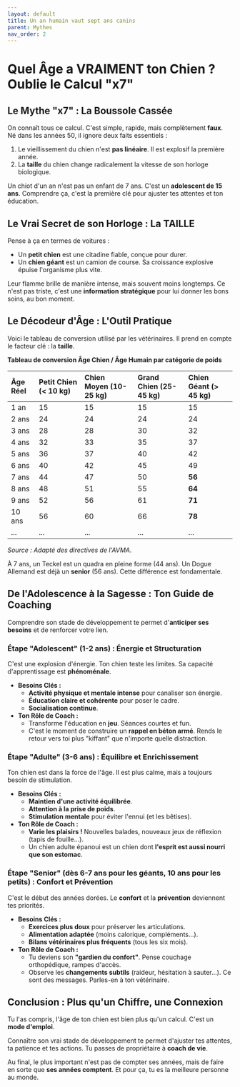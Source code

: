 ```yaml
---
layout: default
title: Un an humain vaut sept ans canins
parent: Mythes
nav_order: 2
---
```


# **Quel Âge a VRAIMENT ton Chien ? Oublie le Calcul "x7"**

## **Le Mythe "x7" : La Boussole Cassée**

On connaît tous ce calcul. C'est simple, rapide, mais complètement **faux**. Né dans les années 50, il ignore deux faits essentiels :
1.  Le vieillissement du chien n'est **pas linéaire**. Il est explosif la première année.
2.  La **taille** du chien change radicalement la vitesse de son horloge biologique.

Un chiot d'un an n'est pas un enfant de 7 ans. C'est un **adolescent de 15 ans**. Comprendre ça, c'est la première clé pour ajuster tes attentes et ton éducation.

## **Le Vrai Secret de son Horloge : La TAILLE**

Pense à ça en termes de voitures :
*   Un **petit chien** est une citadine fiable, conçue pour durer.
*   Un **chien géant** est un camion de course. Sa croissance explosive épuise l'organisme plus vite.

Leur flamme brille de manière intense, mais souvent moins longtemps. Ce n'est pas triste, c'est une **information stratégique** pour lui donner les bons soins, au bon moment.

## **Le Décodeur d'Âge : L'Outil Pratique**

Voici le tableau de conversion utilisé par les vétérinaires. Il prend en compte le facteur clé : la **taille**.

**Tableau de conversion Âge Chien / Âge Humain par catégorie de poids**

| Âge Réel | Petit Chien (< 10 kg) | Chien Moyen (10-25 kg) | Grand Chien (25-45 kg) | Chien Géant (> 45 kg) |
| :--- | :--- | :--- | :--- | :--- |
| 1 an | 15 | 15 | 15 | 15 |
| 2 ans | 24 | 24 | 24 | 24 |
| 3 ans | 28 | 28 | 30 | 32 |
| 4 ans | 32 | 33 | 35 | 37 |
| 5 ans | 36 | 37 | 40 | 42 |
| 6 ans | 40 | 42 | 45 | 49 |
| 7 ans | 44 | 47 | 50 | **56** |
| 8 ans | 48 | 51 | 55 | **64** |
| 9 ans | 52 | 56 | 61 | **71** |
| 10 ans | 56 | 60 | 66 | **78** |
| ... | ... | ... | ... | ... |

*Source : Adapté des directives de l'AVMA.*

À 7 ans, un Teckel est un quadra en pleine forme (44 ans). Un Dogue Allemand est déjà un **senior** (56 ans). Cette différence est fondamentale.

## **De l'Adolescence à la Sagesse : Ton Guide de Coaching**

Comprendre son stade de développement te permet d'**anticiper ses besoins** et de renforcer votre lien.

### **Étape "Adolescent" (1-2 ans) : Énergie et Structuration**

C'est une explosion d'énergie. Ton chien teste les limites. Sa capacité d'apprentissage est **phénoménale**.

*   **Besoins Clés :**
    *   **Activité physique et mentale intense** pour canaliser son énergie.
    *   **Éducation claire et cohérente** pour poser le cadre.
    *   **Socialisation continue**.
*   **Ton Rôle de Coach :**
    *   Transforme l'éducation en **jeu**. Séances courtes et fun.
    *   C'est le moment de construire un **rappel en béton armé**. Rends le retour vers toi plus "kiffant" que n'importe quelle distraction.

### **Étape "Adulte" (3-6 ans) : Équilibre et Enrichissement**

Ton chien est dans la force de l'âge. Il est plus calme, mais a toujours besoin de stimulation.

*   **Besoins Clés :**
    *   **Maintien d'une activité équilibrée**.
    *   **Attention à la prise de poids**.
    *   **Stimulation mentale** pour éviter l'ennui (et les bêtises).
*   **Ton Rôle de Coach :**
    *   **Varie les plaisirs !** Nouvelles balades, nouveaux jeux de réflexion (tapis de fouille...).
    *   Un chien adulte épanoui est un chien dont **l'esprit est aussi nourri que son estomac**.

### **Étape "Senior" (dès 6-7 ans pour les géants, 10 ans pour les petits) : Confort et Prévention**

C'est le début des années dorées. Le **confort** et la **prévention** deviennent tes priorités.

*   **Besoins Clés :**
    *   **Exercices plus doux** pour préserver les articulations.
    *   **Alimentation adaptée** (moins calorique, compléments...).
    *   **Bilans vétérinaires plus fréquents** (tous les six mois).
*   **Ton Rôle de Coach :**
    *   Tu deviens son **"gardien du confort"**. Pense couchage orthopédique, rampes d'accès.
    *   Observe les **changements subtils** (raideur, hésitation à sauter...). Ce sont des messages. Parles-en à ton vétérinaire.

## **Conclusion : Plus qu'un Chiffre, une Connexion**

Tu l'as compris, l'âge de ton chien est bien plus qu'un calcul. C'est un **mode d'emploi**.

Connaître son vrai stade de développement te permet d'ajuster tes attentes, ta patience et tes actions. Tu passes de propriétaire à **coach de vie**.

Au final, le plus important n'est pas de compter ses années, mais de faire en sorte que **ses années comptent**. Et pour ça, tu es la meilleure personne au monde.